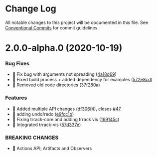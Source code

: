 # Change Log

All notable changes to this project will be documented in this file.
See [Conventional Commits](https://conventionalcommits.org) for commit guidelines.

# 2.0.0-alpha.0 (2020-10-19)


### Bug Fixes

* 🐛 Fix bug with arguments not spreading ([4a18d69](https://github.com/visdesignlab/trrack/commit/4a18d69757d6bd68f2b6cbfbf42cfdb3807fec87))
* 🐛 Fixed build process + added dependency for examples ([572e8cd](https://github.com/visdesignlab/trrack/commit/572e8cd8675003030ac942036201868383569835))
* 🐛 Removed old code directories ([37f280a](https://github.com/visdesignlab/trrack/commit/37f280a15d167ff5d4f6c79aa1e2cd51ea7ea017))


### Features

* 🎸 Added multiple API changes ([df306f4](https://github.com/visdesignlab/trrack/commit/df306f42ef26568aa533ce3592a0142650da5e34)), closes [#47](https://github.com/visdesignlab/trrack/issues/47)
* 🎸 adding undo/redo ([e9fcc1b](https://github.com/visdesignlab/trrack/commit/e9fcc1b760951440aa21235e8820ac7ed2efada6))
* 🎸 Fixing trrack-core and adding trrack vis ([169145c](https://github.com/visdesignlab/trrack/commit/169145cb4f7d3a880c61d5f073115d7d898a62a8))
* 🎸 Integrated trrack-vis ([57d337e](https://github.com/visdesignlab/trrack/commit/57d337e60eb9b7d4059e23bf9e827c8e872c6a04))


### BREAKING CHANGES

* 🧨 Actions API, Artifacts and Observers
